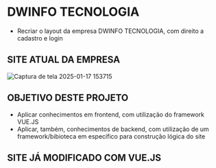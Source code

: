# DWINFO TECNOLOGIA
- Recriar o layout da empresa DWINFO TECNOLOGIA, com direito a cadastro e login

## SITE ATUAL DA EMPRESA

![Captura de tela 2025-01-17 153715](https://github.com/user-attachments/assets/dd7a6888-f737-4b38-87a4-18e0b8b52a07)


## OBJETIVO DESTE PROJETO
- Aplicar conhecimentos em frontend, com utilização do framework VUE.JS
- Aplicar, também, conhecimentos de backend, com utilização de um framework/bibioteca em específico para construção lógica do site

## SITE JÁ MODIFICADO COM VUE.JS
